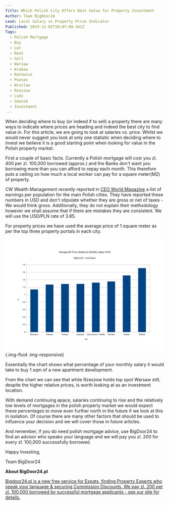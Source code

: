 ```yaml
---
Title: Which Polish City Offers Best Value for Property Investment
Author: Team BigDoor24
Lead: Local Salary vs Property Price Indicator
Published: 2019-12-02T10:07:09.341Z
Tags:
  - Polish Mortgage
  - Buy
  - Let
  - Rent
  - Sell
  - Warsaw
  - Krakow
  - Katowice
  - Poznan
  - Wroclaw
  - Rzeszow
  - Lodz
  - Gdansk
  - Investment
---
```

When deciding where to buy (or indeed if to sell) a property there are many ways to indicate where prices are heading and indeed the best city to find value in. For this article, we are going to look at salaries vs. price.  Whilst we would never suggest you look at only one statistic when deciding where to invest we believe it is a good starting point when looking for value in the Polish property market.

First a couple of basic facts. Currently a Polish mortgage will cost you zl. 400 per zl. 100,000 borrowed (approx.) and the Banks don't want you borrowing more than you can afford to repay each month. This therefore puts a ceiling on how much a local worker can pay for a square meter(M2) of property.

CW Wealth Management recently reported in [CEO World Magazine](https://ceoworld.biz/2019/07/29/where-polands-richest-live-the-top-10-wealthiest-cities/) a list of earnings per population for the main Polish cities. They have reported these numbers in USD and don't stipulate whether they are gross or net of taxes - We would think gross. Additionally, they do not explain their methodology however we shall assume that if there are mistakes they are consistent. We will use the USD/PLN rate of 3.85.

For property prices we have used the average price of 1 square meter as per the top three property portals in each city.

![](../assets/Images/salary-m2.jpg){.img-fluid .img-responsive}



Essentially the chart shows what percentage of your monthly salary it would take to buy 1 sqm of a new apartment development.

From the chart we can see that while Rzeszow holds top spot Warsaw still, despite the higher relative prices, is worth looking at as an investment location.

With demand continuing apace, salaries continuing to rise and the relatively low levels of mortgages in the polish property market we would expect these percentages to move even further north in the future if we look at this in isolation. Of course there are many other factors that should be used to influence your decision and we will cover those in future articles.

And remember, if you do need polish mortgage advice, use BigDoor24 to find an advisor who speaks your language and we will pay you zl. 200 for every zl. 100,000 successfully borrowed.

Happy Investing,

Team BigDoor24 

**About BigDoor24.pl**

[
Bigdoor24.pl is a new free service for Expats, finding Property Experts who speak your language & securing Commission Discounts. We pay zl. 200 per zl. 100,000 borrowed by successful mortgage applicants - see our site for details.](https://bigdoor24.pl/)
